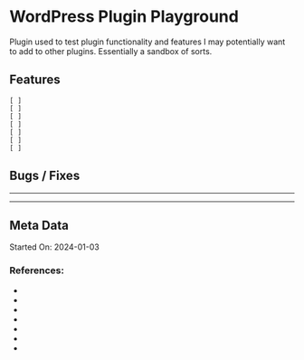 # WordPress Plugin Playground

Plugin used to test plugin functionality and features I may potentially want to add to other plugins. Essentially a sandbox of sorts.

## Features

```
[ ] 
[ ] 
[ ] 
[ ] 
[ ] 
[ ] 
[ ] 
```

## Bugs / Fixes

--- 


---

## Meta Data

Started On: 2024-01-03

### References:

- []()
- []()
- []()
- []()
- []()
- []()
- []()
